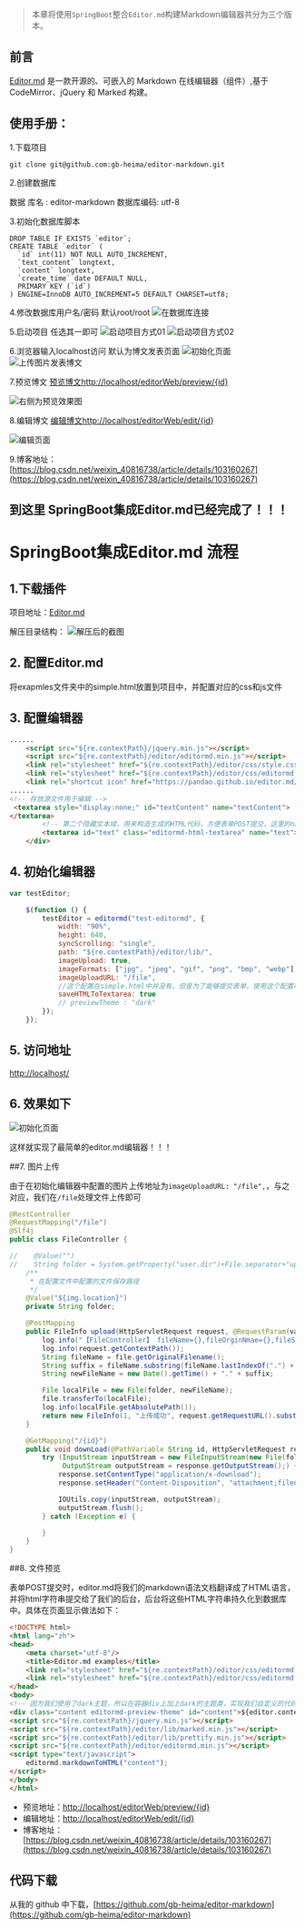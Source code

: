 > 本章将使用`SpringBoot`整合`Editor.md`构建Markdown编辑器共分为三个版本。
## 前言
[Editor.md](https://github.com/pandao/editor.md) 是一款开源的、可嵌入的 Markdown 在线编辑器（组件）,基于 CodeMirror、jQuery 和 Marked 构建。

## 使用手册：
1.下载项目
```$xslt
git clone git@github.com:gb-heima/editor-markdown.git
```
2.创建数据库 

数据 库名 : editor-markdown 
数据库编码: utf-8

3.初始化数据库脚本
```$xslt
DROP TABLE IF EXISTS `editor`;
CREATE TABLE `editor` (
  `id` int(11) NOT NULL AUTO_INCREMENT,
  `text_content` longtext,
  `content` longtext,
  `create_time` date DEFAULT NULL,
  PRIMARY KEY (`id`)
) ENGINE=InnoDB AUTO_INCREMENT=5 DEFAULT CHARSET=utf8;
```
4.修改数据库用户名/密码 默认root/root
![在数据库连接](https://img-blog.csdnimg.cn/20191120131045401.png)

5.启动项目 任选其一即可
![启动项目方式01](https://img-blog.csdnimg.cn/20191120131330128.png)
![启动项目方式02](https://img-blog.csdnimg.cn/20191120131506586.png)

6.浏览器输入localhost访问 默认为博文发表页面
![初始化页面](https://img-blog.csdnimg.cn/2019112013213774.png)
![上传图片发表博文](https://img-blog.csdnimg.cn/20191120124842437.png)

7.预览博文
[预览博文http://localhost/editorWeb/preview/{id}](http://localhost/editorWeb/preview/{id})

![右侧为预览效果图](https://img-blog.csdnimg.cn/20191120133343192.png)

8.编辑博文
[编辑博文http://localhost/editorWeb/edit/{id}](http://localhost/editorWeb/edit/{id})

![编辑页面](https://img-blog.csdnimg.cn/20191120133522696.png)

9.博客地址：[https://blog.csdn.net/weixin_40816738/article/details/103160267](https://blog.csdn.net/weixin_40816738/article/details/103160267)

到这里 SpringBoot集成Editor.md已经完成了！！！
----

# SpringBoot集成Editor.md 流程

## 1.下载插件

项目地址：[Editor.md](https://github.com/pandao/editor.md)

解压目录结构：
![解压后的截图](https://img-blog.csdnimg.cn/20191120125125650.png)
## 2. 配置Editor.md

将exapmles文件夹中的simple.html放置到项目中，并配置对应的css和js文件

## 3. 配置编辑器

```html
......
	<script src="${re.contextPath}/jquery.min.js"></script>
    <script src="${re.contextPath}/editor/editormd.min.js"></script>
    <link rel="stylesheet" href="${re.contextPath}/editor/css/style.css"/>
    <link rel="stylesheet" href="${re.contextPath}/editor/css/editormd.css"/>
    <link rel="shortcut icon" href="https://pandao.github.io/editor.md/favicon.ico" type="image/x-icon"/>
......
<!-- 存放源文件用于编辑 -->
 <textarea style="display:none;" id="textContent" name="textContent">
</textarea>
        <!-- 第二个隐藏文本域，用来构造生成的HTML代码，方便表单POST提交，这里的name可以任意取，后台接受时以这个name键为准 -->
        <textarea id="text" class="editormd-html-textarea" name="text"></textarea>
    </div>
```

## 4. 初始化编辑器


```javascript
var testEditor;

    $(function () {
        testEditor = editormd("test-editormd", {
            width: "90%",
            height: 640,
            syncScrolling: "single",
            path: "${re.contextPath}/editor/lib/",
            imageUpload: true,
            imageFormats: ["jpg", "jpeg", "gif", "png", "bmp", "webp"],
            imageUploadURL: "/file",
            //这个配置在simple.html中并没有，但是为了能够提交表单，使用这个配置可以让构造出来的HTML代码直接在第二个隐藏的textarea域中，方便post提交表单。
            saveHTMLToTextarea: true
            // previewTheme : "dark"
        });
    });
```

## 5. 访问地址
[http://localhost/](http://localhost:8080/)

## 6. 效果如下
![初始化页面](https://img-blog.csdnimg.cn/2019112013213774.png)

这样就实现了最简单的editor.md编辑器！！！


##7. 图片上传

由于在初始化编辑器中配置的图片上传地址为`imageUploadURL: "/file",`，与之对应，我们在`/file`处理文件上传即可

```java
@RestController
@RequestMapping("/file")
@Slf4j
public class FileController {

//    @Value("")
//    String folder = System.getProperty("user.dir")+File.separator+"upload"+File.separator;
    /**
     * 在配置文件中配置的文件保存路径
     */
    @Value("${img.location}")
    private String folder;

    @PostMapping
    public FileInfo upload(HttpServletRequest request, @RequestParam(value = "editormd-image-file", required = false) MultipartFile file) throws Exception {
        log.info("【FileController】 fileName={},fileOrginNmae={},fileSize={}", file.getName(), file.getOriginalFilename(), file.getSize());
        log.info(request.getContextPath());
        String fileName = file.getOriginalFilename();
        String suffix = fileName.substring(fileName.lastIndexOf(".") + 1);
        String newFileName = new Date().getTime() + "." + suffix;

        File localFile = new File(folder, newFileName);
        file.transferTo(localFile);
        log.info(localFile.getAbsolutePath());
        return new FileInfo(1, "上传成功", request.getRequestURL().substring(0,request.getRequestURL().lastIndexOf("/"))+"/upload/"+newFileName);
    }

    @GetMapping("/{id}")
    public void downLoad(@PathVariable String id, HttpServletRequest request, HttpServletResponse response) {
        try (InputStream inputStream = new FileInputStream(new File(folder, id + ".txt"));
             OutputStream outputStream = response.getOutputStream();) {
            response.setContentType("application/x-download");
            response.setHeader("Content-Disposition", "attachment;filename=test.txt");

            IOUtils.copy(inputStream, outputStream);
            outputStream.flush();
        } catch (Exception e) {

        }
    }
}

```

##8. 文件预览

表单POST提交时，editor.md将我们的markdown语法文档翻译成了HTML语言，并将html字符串提交给了我们的后台，后台将这些HTML字符串持久化到数据库中。具体在页面显示做法如下：

```html
<!DOCTYPE html>
<html lang="zh">
<head>
    <meta charset="utf-8"/>
    <title>Editor.md examples</title>
    <link rel="stylesheet" href="${re.contextPath}/editor/css/editormd.preview.min.css" />
    <link rel="stylesheet" href="${re.contextPath}/editor/css/editormd.css"/>
</head>
<body>
<!-- 因为我们使用了dark主题，所以在容器div上加上dark的主题类，实现我们自定义的代码样式 -->
<div class="content editormd-preview-theme" id="content">${editor.content!''}</div>
<script src="${re.contextPath}/jquery.min.js"></script>
<script src="${re.contextPath}/editor/lib/marked.min.js"></script>
<script src="${re.contextPath}/editor/lib/prettify.min.js"></script>
<script src="${re.contextPath}/editor/editormd.min.js"></script>
<script type="text/javascript">
    editormd.markdownToHTML("content");
</script>
</body>
</html>
```

- 预览地址：[http://localhost/editorWeb/preview/{id}](http://localhost/editorWeb/preview/{id})
- 编辑地址：[http://localhost/editorWeb/edit/{id}](http://localhost/editorWeb/edit/{id})
- 博客地址：[https://blog.csdn.net/weixin_40816738/article/details/103160267](https://blog.csdn.net/weixin_40816738/article/details/103160267)

## 代码下载 ##
从我的 github 中下载，[https://github.com/gb-heima/editor-markdown](https://github.com/gb-heima/editor-markdown)
